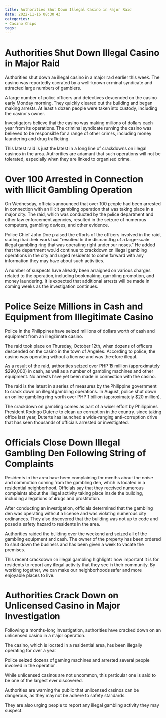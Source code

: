 ```yaml
---
title: Authorities Shut Down Illegal Casino in Major Raid 
date: 2022-11-16 08:30:43
categories:
- Casino Chips
tags:
---
```



#  Authorities Shut Down Illegal Casino in Major Raid 

Authorities shut down an illegal casino in a major raid earlier this week. The casino was reportedly operated by a well-known criminal syndicate and attracted large numbers of gamblers.

A large number of police officers and detectives descended on the casino early Monday morning. They quickly cleared out the building and began making arrests. At least a dozen people were taken into custody, including the casino's owner.

Investigators believe that the casino was making millions of dollars each year from its operations. The criminal syndicate running the casino was believed to be responsible for a range of other crimes, including money laundering and drug trafficking.

This latest raid is just the latest in a long line of crackdowns on illegal casinos in the area. Authorities are adamant that such operations will not be tolerated, especially when they are linked to organized crime.

#  Over 100 Arrested in Connection with Illicit Gambling Operation 

On Wednesday, officials announced that over 100 people had been arrested in connection with an illicit gambling operation that was taking place in a major city. The raid, which was conducted by the police department and other law enforcement agencies, resulted in the seizure of numerous computers, gambling devices, and other evidence.

Police Chief John Doe praised the efforts of the officers involved in the raid, stating that their work had "resulted in the dismantling of a large-scale illegal gambling ring that was operating right under our noses." He added that the department would continue to crackdown on illegal gambling operations in the city and urged residents to come forward with any information they may have about such activities.

A number of suspects have already been arraigned on various charges related to the operation, including bookmaking, gambling promotion, and money laundering. It is expected that additional arrests will be made in coming weeks as the investigation continues.

#  Police Seize Millions in Cash and Equipment from Illegitimate Casino 

Police in the Philippines have seized millions of dollars worth of cash and equipment from an illegitimate casino.

The raid took place on Thursday, October 12th, when dozens of officers descended on the casino in the town of Angeles. According to police, the casino was operating without a license and was therefore illegal.

As a result of the raid, authorities seized over PHP 15 million (approximately $290,000) in cash, as well as a number of gambling machines and other equipment. No arrests have yet been made in connection with the casino.

The raid is the latest in a series of measures by the Philippine government to crack down on illegal gambling operations. In August, police shut down an online gambling ring worth over PHP 1 billion (approximately $20 million).

The crackdown on gambling comes as part of a wider effort by Philippines President Rodrigo Duterte to clean up corruption in the country. since taking office last year, Duterte has launched a wide-ranging anti-corruption drive that has seen thousands of officials arrested or investigated.

#  Officials Close Down Illegal Gambling Den Following String of Complaints 

Residents in the area have been complaining for months about the noise and commotion coming from the gambling den, which is located in a residential neighborhood. Officials say that they received numerous complaints about the illegal activity taking place inside the building, including allegations of drugs and prostitution.

After conducting an investigation, officials determined that the gambling den was operating without a license and was violating numerous city ordinances. They also discovered that the building was not up to code and posed a safety hazard to residents in the area.

Authorities raided the building over the weekend and seized all of the gambling equipment and cash. The owner of the property has been ordered to shut down the business and has been given a week to vacate the premises.

This recent crackdown on illegal gambling highlights how important it is for residents to report any illegal activity that they see in their community. By working together, we can make our neighborhoods safer and more enjoyable places to live.

#  Authorities Crack Down on Unlicensed Casino in Major Investigation

Following a months-long investigation, authorities have cracked down on an unlicensed casino in a major operation.

The casino, which is located in a residential area, has been illegally operating for over a year.

Police seized dozens of gaming machines and arrested several people involved in the operation.

While unlicensed casinos are not uncommon, this particular one is said to be one of the largest ever discovered.

Authorities are warning the public that unlicensed casinos can be dangerous, as they may not be adhere to safety standards.

They are also urging people to report any illegal gambling activity they may suspect.